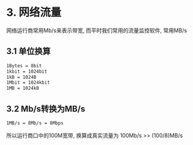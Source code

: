# 3. 网络流量

网络运行商常用Mb/s来表示带宽, 而平时我们常用的流量监控软件, 常用MB/s

## 3.1 单位换算

```bash
1Bytes = 8bit
1kbit = 1024bit
1kB = 1024B
1Mbit = 1024kbit
1MB = 1024kB
```

## 3.2 Mb/s转换为MB/s

```bash
1MB/s = 8Mb/s = 8Mbps
```

所以运行商口中的100M宽带, 换算成真实流量为 100Mb/s  >> (100/8)MB/s

